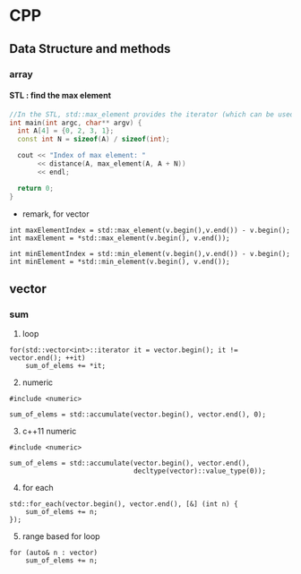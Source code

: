 # CPP

## Data Structure and methods

### array


#### STL : find the max element

```C++
//In the STL, std::max_element provides the iterator (which can be used to get index with std::distance, if you really want it).
int main(int argc, char** argv) {
  int A[4] = {0, 2, 3, 1};
  const int N = sizeof(A) / sizeof(int);

  cout << "Index of max element: "
       << distance(A, max_element(A, A + N))
       << endl;

  return 0;
}
```

* remark, for vector

```
int maxElementIndex = std::max_element(v.begin(),v.end()) - v.begin();
int maxElement = *std::max_element(v.begin(), v.end());

int minElementIndex = std::min_element(v.begin(),v.end()) - v.begin();
int minElement = *std::min_element(v.begin(), v.end());
```
## vector

### sum

1. loop

```
for(std::vector<int>::iterator it = vector.begin(); it != vector.end(); ++it)
    sum_of_elems += *it;
```
2. numeric

```
#include <numeric>

sum_of_elems = std::accumulate(vector.begin(), vector.end(), 0);
```
3. c++11 numeric

```
#include <numeric>

sum_of_elems = std::accumulate(vector.begin(), vector.end(),
                               decltype(vector)::value_type(0));
```

4. for each

```
std::for_each(vector.begin(), vector.end(), [&] (int n) {
    sum_of_elems += n;
});
```

5. range based for loop
```
for (auto& n : vector)
    sum_of_elems += n;
```
